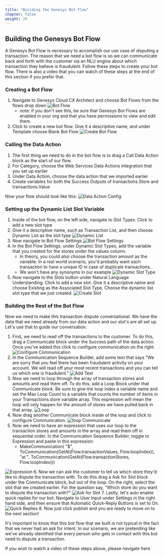 ```yaml
---
title: "Building the Genesys Bot Flow"
chapter: false
weight: 20
---
```


## Building the Genesys Bot Flow
A Genesys Bot Flow is necessary to accomplish our use case of disputing a transaction. The reason that we need a bot flow is so we can communicate back and forth with the customer via an NLU engine about which transaction they believe is fraudulent. Follow these steps to create your bot flow. There is also a video that you can watch of these steps at the end of this section if you prefer that. 

### Creating a Bot Flow

1. Navigate to Genesys Cloud CX Architect and choose Bot Flows from the flows drop down
![Bot Flow](/images/botFlow.jpg)
    - note: if you don't see this, be sure that Genesys Bot Flows are enabled in your org and that you have permissions to view and edit them.
2. Click to create a new bot flow. Give it a descriptive name, and under Template choose Blank Bot Flow
![Create Bot Flow](/images/createBotFlow.jpg)

### Calling the Data Action
1. The first thing we need to do in the bot flow is to drag a Call Data Action block as the start of our flow. 
2. For Category, choose the Web Services Data Actions integration that you set up earlier
3. Under Data Action, choose the data action that we imported earlier 
4. Create variables for both the Success Outputs of transactions.Store and transactions.Value

Now your flow should look like this:
![Data Action Config](/images/dataActionConfig.jpg)

### Setting up the Dynamic List Slot Variable
1. Inside of the bot flow, on the left side, navigate to Slot Types. Click to add a new slot type
2. Give it a descriptive name, such as Transaction List, and then choose Dynamic List as the slot type
![Dynamic List](/images/dynamicList.jpg)
3. Now navigate to Bot Flow Settings
![Bot Flow Settings](/images/botFlowSettings.jpg)
4. In the Bot Flow Settings, under Dynamic Slot Types, add the variable that you created for the stores under the values column.
    - In theory, you could also choose the transaction amount as the variable. In a real world scenario, you'd probably want each transaction to have a unique ID in case of duplicate transactions.
    - We won't have any synonyms in our example
    ![Dynamic Slot Type](/images/dynamicSlotType.jpg)
5. Now navigate to the Slots button under Natural Language Understanding. Click to add a new slot. Give it a descriptive name and choose Existing as the Associated Slot Type. Choose the dynamic list slot type that we just created.
![Create Slot](/images/createSlot.jpg)

### Building the Rest of the Bot Flow
Now we need to make this transaction dispute conversational. We have the data that we need already from our data action and our slot's are all set up. Let's use that to guide our conversation.
1. First, we need to read off the transactions to the customer. To do this, drag a Communicate block under the Success path of the data action. Once you've added this click to configure communication on the right.
![Configure Communication](/images/configureCommunication.jpg)
2. In the Communication Sequence Builder, add some text that says "We are sorry that you feel there has been fraudulent activity on your account. We will read off your most recent transactions and you can tell us which one is fraudulent."
![Add Text](/images/addText.jpg)
3. Now we need to loop through the array of transaction stores and amounts and read them off. To do this, add a Loop Block under that Communicate block. Be sure to give the loop index a variable name and set the Max Loop Count to a variable that counts the number of items in your Transactions.store variable array. This expression will mean the loop will only happen for the amount of stores we have pulled back in that array.
![Loop](/images/loop.jpg)
4. Now drag another Communicate block inside of the loop and click to configure Communication.
![loop Communicate](/images/loopCommunicate.jpg)
5. Now we need to have an expression that uses our loop to the transaction stores and amounts in the array and read them off in sequential order. In the Communication Sequence Builder, toggle to Expression and paste in this expression: 
    - MakeCommunication(
  "$", 
  ToCommunication(GetAt(Flow.transactionValues, Flow.loopIndex)), 
  "at ", 
  ToCommunication(GetAt(Flow.transactionStores, Flow.loopIndex)))

  ![Expression](/images/expression.jpg)
6. Now we can ask the customer to tell us which store they'd like to dispute the transaction with. To do this drag a Ask for Slot block under the Communicate block, but out of the loop. On the right, select the slot that we created earlier. For the question say, "Which store do you want to dispute the transaction with?"
![Ask for Slot](/images/askForSlot.jpg)
7. Lastly, let's auto enable quick replies for our bot. Navigate to User Input under Settings in the right hand side, and then ensure that Automatic Quick-Reply Buttons is set to On.
![Quick Replies](/images/quickReplies.jpg)
8. Now just click publish and you are ready to move on to the next section! 

It's important to know that this bot flow that we built is not typical in the fact that we never had an ask for intent. In our scenario, we are pretending like we've already identified that every person who gets in contact with this bot need to dispute a transaction.

If you wish to watch a video of these steps above, please navigate here



